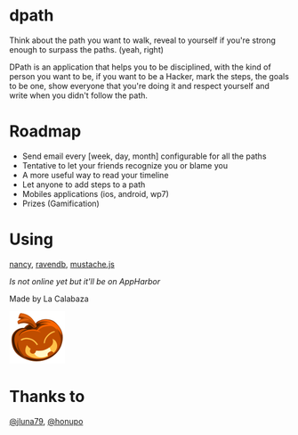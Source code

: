 dpath
=====

Think about the path you want to walk, reveal to yourself if you're strong enough to surpass the paths. (yeah, right)

DPath is an application that helps you to be disciplined, with the kind of person you want to be, if you want to be a Hacker, mark the steps, the goals to be one, show everyone that you're doing it and respect yourself and write when you didn't follow the path.

Roadmap
=====
* Send email every [week, day, month] configurable for all the paths
* Tentative to let your friends recognize you or blame you
* A more useful way to read your timeline
* Let anyone to add steps to a path
* Mobiles applications (ios, android, wp7)
* Prizes (Gamification)

Using
===
[nancy](http://nancyfx.org/), [ravendb](http://ravendb.net),  [mustache.js](http://mustache.github.com/)

*Is not online yet but it'll be on AppHarbor*

Made by La Calabaza

![La Calabaza](https://github.com/jjchiw/dpath/raw/master/calabaza.png "La Calabaza")

Thanks to
===
[@jluna79](https://twitter.com/#!/jluna79), [@honupo](https://twitter.com/#!/honupo)